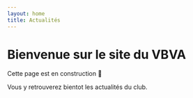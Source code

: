 ```yaml
---
layout: home
title: Actualités
---
```


# Bienvenue sur le site du VBVA

Cette page est en construction 🚀

Vous y retrouverez bientot les actualités du club.